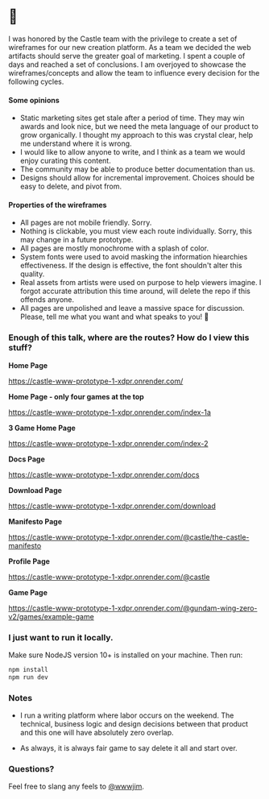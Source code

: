 # 👋

I was honored by the Castle team with the privilege to create a set of wireframes for our new creation platform. As a team we decided the web artifacts should serve the greater goal of marketing. I spent a couple of days and reached a set of conclusions. I am overjoyed to showcase the wireframes/concepts and allow the team to influence every decision for the following cycles.

#### Some opinions

- Static marketing sites get stale after a period of time. They may win awards and look nice, but we need the meta language of our product to grow organically. I thought my approach to this was crystal clear, help me understand where it is wrong.
- I would like to allow anyone to write, and I think as a team we would enjoy curating this content.
- The community may be able to produce better documentation than us.
- Designs should allow for incremental improvement. Choices should be easy to delete, and pivot from.

#### Properties of the wireframes

- All pages are not mobile friendly. Sorry.
- Nothing is clickable, you must view each route individually. Sorry, this may change in a future prototype.
- All pages are mostly monochrome with a splash of color.
- System fonts were used to avoid masking the information hiearchies effectiveness. If the design is effective, the font shouldn't alter this quality.
- Real assets from artists were used on purpose to help viewers imagine. I forgot accurate attribution this time around, will delete the repo if this offends anyone.
- All pages are unpolished and leave a massive space for discussion. Please, tell me what you want and what speaks to you! 🙏

### Enough of this talk, where are the routes? How do I view this stuff?

**Home Page**

https://castle-www-prototype-1-xdpr.onrender.com/

**Home Page - only four games at the top**

https://castle-www-prototype-1-xdpr.onrender.com/index-1a

**3 Game Home Page**

https://castle-www-prototype-1-xdpr.onrender.com/index-2

**Docs Page**

https://castle-www-prototype-1-xdpr.onrender.com/docs

**Download Page**

https://castle-www-prototype-1-xdpr.onrender.com/download

**Manifesto Page**

https://castle-www-prototype-1-xdpr.onrender.com/@castle/the-castle-manifesto

**Profile Page**

https://castle-www-prototype-1-xdpr.onrender.com/@castle

**Game Page**

https://castle-www-prototype-1-xdpr.onrender.com/@gundam-wing-zero-v2/games/example-game

### I just want to run it locally.

Make sure NodeJS version 10+ is installed on your machine. Then run:

```sh
npm install
npm run dev
```

### Notes

- I run a writing platform where labor occurs on the weekend. The technical, business logic and design decisions between that product and this one will have absolutely zero overlap.

- As always, it is always fair game to say delete it all and start over.

### Questions?

Feel free to slang any feels to [@wwwjim](https://twitter.com/wwwjim).
